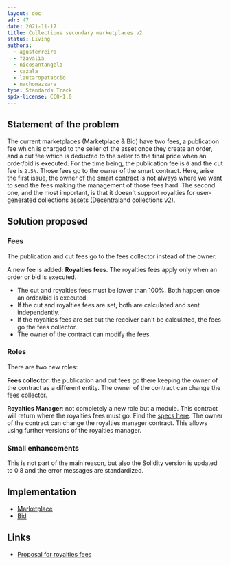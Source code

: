 ```yaml
---
layout: doc
adr: 47
date: 2021-11-17
title: Collections secondary marketplaces v2
status: Living
authors:
  - agusferreira
  - fzavalia
  - nicosantangelo
  - cazala
  - lautaropetaccio
  - nachomazzara
type: Standards Track
spdx-license: CC0-1.0
---
```


## Statement of the problem

The current marketplaces (Marketplace & Bid) have two fees, a publication fee which is charged to the seller of the asset once they create an order, and a cut fee which is deducted to the seller to the final price when an order/bid is executed. For the time being, the publication fee is `0` and the cut fee is `2.5%`. Those fees go to the owner of the smart contract. Here, arise the first issue, the owner of the smart contract is not always where we want to send the fees making the management of those fees hard. The second one, and the most important, is that it doesn't support royalties for user-generated collections assets (Decentraland collections v2).

## Solution proposed

### Fees

The publication and cut fees go to the fees collector instead of the owner.

A new fee is added: **Royalties fees**. The royalties fees apply only when an order or bid is executed.

- The cut and royalties fees must be lower than 100%. Both happen once an order/bid is executed.
- If the cut and royalties fees are set, both are calculated and sent independently.
- If the royalties fees are set but the receiver can't be calculated, the fees go the fees collector.
- The owner of the contract can modify the fees.

### Roles

There are two new roles:

**Fees collector**: the publication and cut fees go there keeping the owner of the contract as a different entity. The owner of the contract can change the fees collector.

**Royalties Manager**: not completely a new role but a module. This contract will return where the royalties fees must go. Find the [specs here](/adr/ADR-46). The owner of the contract can change the royalties manager contract. This allows using further versions of the royalties manager.

### Small enhancements

This is not part of the main reason, but also the Solidity version is updated to 0.8 and the error messages are standardized.

## Implementation

- [Marketplace](https://github.com/decentraland/marketplace-contracts/pull/56)
- [Bid](https://github.com/decentraland/bid-contract/pull/2)

## Links

- [Proposal for royalties fees](https://governance.decentraland.org/proposal/?id=b70c59d0-09c5-11ec-a4d1-8d5d2cba0825)
